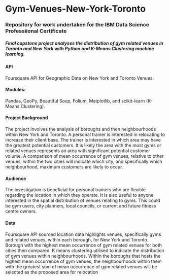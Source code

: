 # Gym-Venues-New-York-Toronto

###  Repository for work undertaken for the IBM Data Science Professiional Certificate

##### Final capstone project analyses the distribution of gym related venues in Toronto and New York with Python and K-Means Clustering machine learning.

#### API
Foursquare API for Geographic Data on New York and Toronto Venues. 

#### Modules: 
Pandas, GeoPy, Beautiful Soup, Folium. Matplotlib, and scikit-learn (K-Means Clustering).

#### Project Background
The project involves the analysis of boroughs and then neighbourhoods within New York and Toronto. A personal trainer is interested in relocating to increase their client base. The trainer is interested in which area may have the greatest potential customers. It is likely the area with the most gyms or related venues represents an area with significant potential customer volume. A comparison of mean occurrence of gym venues, relative to other venues, within the two cities will indicate which city, and specifically which neighbourhood, maximum customers are likely to occur.

#### Audience
The investigation is beneficial for personal trainers who are flexible regarding the location in which they operate. It is also useful to anyone interested in the spatial distribution of venues relating to gyms. This could be gym users, city planners, local councils, or current and future fitness centre owners.

#### Data
Foursquare API sourced location data highlights venues, specifically gyms and related venues, within each borough, for New York and Toronto. 
Borough with the highest mean occurrence of gym related venues for both cities then compared. 
K means clustering utilised to indicate the distribution of gym venues within neighbourhoods. 
Within the boroughs that hosts the highest mean occurrence of gym venues, the neighbourhoods within them with the greatest sum of mean occurrence of gym related venues will be selected as the proposed area for relocation 

